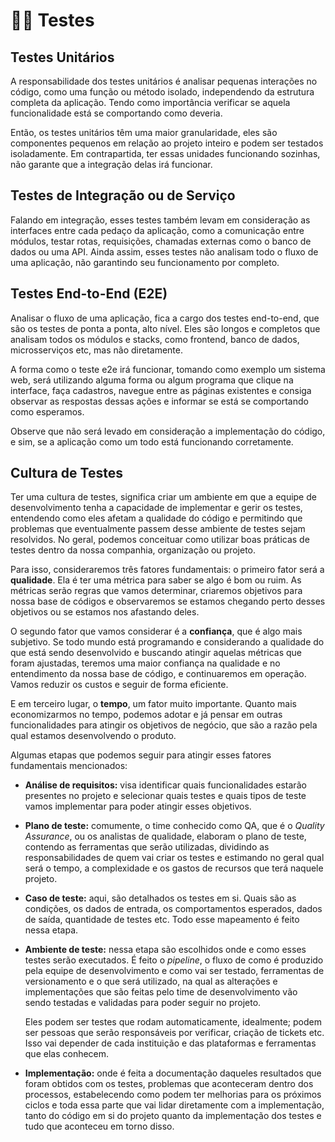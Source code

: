 # 👩‍🔬 Testes

## Testes Unitários

A responsabilidade dos testes unitários é analisar pequenas interações 
no código, como uma função ou método isolado, independendo da estrutura
completa da aplicação. Tendo como importância verificar se aquela
funcionalidade está se comportando como deveria. 

Então, os testes unitários têm uma maior granularidade, eles são 
componentes pequenos em relação ao projeto inteiro e podem ser testados
isoladamente. Em contrapartida, ter essas unidades funcionando sozinhas, 
não garante que a integração delas irá funcionar.

## Testes de Integração ou de Serviço

Falando em integração, esses testes também levam em consideração as
interfaces entre cada pedaço da aplicação, como a comunicação entre
módulos, testar rotas, requisições, chamadas externas como o banco de 
dados ou uma API. Ainda assim, esses testes não analisam todo o fluxo
de uma aplicação, não garantindo seu funcionamento por completo.

## Testes End-to-End (E2E)

Analisar o fluxo de uma aplicação, fica a cargo dos testes end-to-end,
que são os testes de ponta a ponta, alto nível. Eles são longos e 
completos que analisam todos os módulos e stacks, como frontend, banco 
de dados, microsserviços etc, mas não diretamente.

A forma como o teste e2e irá funcionar, tomando como exemplo um sistema
web, será utilizando alguma forma ou algum programa que clique na 
interface, faça cadastros, navegue entre as páginas existentes e 
consiga observar as respostas dessas ações e informar se está se
comportando como esperamos. 

Observe que não será levado em consideração a implementação do código,
e sim, se a aplicação como um todo está funcionando corretamente.

## Cultura de Testes

Ter uma cultura de testes, significa criar um ambiente em que a equipe
de desenvolvimento tenha a capacidade de implementar e gerir os testes,
entendendo como eles afetam a qualidade do código e permitindo que 
problemas que eventualmente passem desse ambiente de testes sejam 
resolvidos. No geral, podemos conceituar como utilizar boas práticas 
de testes dentro da nossa companhia, organização ou projeto.

Para isso, consideraremos três fatores fundamentais: o primeiro fator 
será a **qualidade**. Ela é ter uma métrica para saber se algo é bom 
ou ruim. As métricas serão regras que vamos determinar, criaremos 
objetivos para nossa base de códigos e observaremos se estamos chegando 
perto desses objetivos ou se estamos nos afastando deles.

O segundo fator que vamos considerar é a **confiança**, que é algo 
mais subjetivo. Se todo mundo está programando e considerando a 
qualidade do que está sendo desenvolvido e buscando atingir aquelas 
métricas que foram ajustadas, teremos uma maior confiança na qualidade 
e no entendimento da nossa base de código, e continuaremos em operação. 
Vamos reduzir os custos e seguir de forma eficiente.

E em terceiro lugar, o **tempo**, um fator muito importante. Quanto 
mais economizarmos no tempo, podemos adotar e já pensar em outras 
funcionalidades para atingir os objetivos de negócio, que são a razão 
pela qual estamos desenvolvendo o produto.

Algumas etapas que podemos seguir para atingir esses fatores 
fundamentais mencionados:

- **Análise de requisitos:** visa identificar quais funcionalidades 
estarão presentes no projeto e selecionar quais testes e quais tipos 
de teste vamos implementar para poder atingir esses objetivos.

- **Plano de teste:** comumente, o time conhecido como QA, que é o 
*Quality Assurance*, ou os analistas de qualidade, elaboram o plano de 
teste, contendo as ferramentas que serão utilizadas, dividindo as 
responsabilidades de quem vai criar os testes e estimando no geral qual 
será o tempo, a complexidade e os gastos de recursos que terá naquele 
projeto.

- **Caso de teste:** aqui, são detalhados os testes em si. Quais são as 
condições, os dados de entrada, os comportamentos esperados, dados de 
saída, quantidade de testes etc. Todo esse mapeamento é feito nessa
etapa.

- **Ambiente de teste:** nessa etapa são escolhidos onde e como esses 
testes serão executados. É feito o *pipeline*, o fluxo de como é 
produzido pela equipe de desenvolvimento e como vai ser testado, 
ferramentas de versionamento e o que será utilizado, na qual as 
alterações e implementações que são feitas pelo time de desenvolvimento 
vão sendo testadas e validadas para poder seguir no projeto.

  Eles podem ser testes que rodam automaticamente, idealmente; podem 
  ser pessoas que serão responsáveis por verificar, criação de tickets
  etc. Isso vai depender de cada instituição e das plataformas e 
  ferramentas que elas conhecem.

- **Implementação:** onde é feita a documentação daqueles resultados que 
foram obtidos com os testes, problemas que aconteceram dentro dos 
processos, estabelecendo como podem ter melhorias para os próximos 
ciclos e toda essa parte que vai lidar diretamente com a implementação, 
tanto do código em si do projeto quanto da implementação dos testes e 
tudo que aconteceu em torno disso.